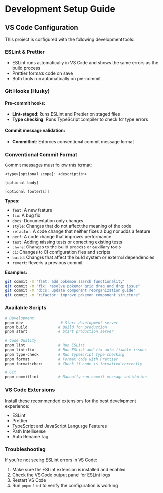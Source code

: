 # Development Setup Guide

## VS Code Configuration

This project is configured with the following development tools:

### ESLint & Prettier

- ESLint runs automatically in VS Code and shows the same errors as the build process
- Prettier formats code on save
- Both tools run automatically on pre-commit

### Git Hooks (Husky)

#### Pre-commit hooks:

- **Lint-staged**: Runs ESLint and Prettier on staged files
- **Type checking**: Runs TypeScript compiler to check for type errors

#### Commit message validation:

- **Commitlint**: Enforces conventional commit message format

### Conventional Commit Format

Commit messages must follow this format:

```
<type>[optional scope]: <description>

[optional body]

[optional footer(s)]
```

**Types:**

- `feat`: A new feature
- `fix`: A bug fix
- `docs`: Documentation only changes
- `style`: Changes that do not affect the meaning of the code
- `refactor`: A code change that neither fixes a bug nor adds a feature
- `perf`: A code change that improves performance
- `test`: Adding missing tests or correcting existing tests
- `chore`: Changes to the build process or auxiliary tools
- `ci`: Changes to CI configuration files and scripts
- `build`: Changes that affect the build system or external dependencies
- `revert`: Reverts a previous commit

**Examples:**

```bash
git commit -m "feat: add pokemon search functionality"
git commit -m "fix: resolve pokemon grid drag and drop issue"
git commit -m "docs: update component reorganization guide"
git commit -m "refactor: improve pokemon component structure"
```

### Available Scripts

```bash
# Development
pnpm dev                 # Start development server
pnpm build              # Build for production
pnpm start              # Start production server

# Code Quality
pnpm lint               # Run ESLint
pnpm lint:fix           # Run ESLint and fix auto-fixable issues
pnpm type-check         # Run TypeScript type checking
pnpm format             # Format code with Prettier
pnpm format:check       # Check if code is formatted correctly

# Git
pnpm commitlint         # Manually run commit message validation
```

### VS Code Extensions

Install these recommended extensions for the best development experience:

- ESLint
- Prettier
- TypeScript and JavaScript Language Features
- Path Intellisense
- Auto Rename Tag

### Troubleshooting

If you're not seeing ESLint errors in VS Code:

1. Make sure the ESLint extension is installed and enabled
2. Check the VS Code output panel for ESLint logs
3. Restart VS Code
4. Run `pnpm lint` to verify the configuration is working
